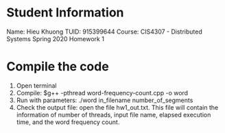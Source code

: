 ﻿# Student Information
Name: Hieu Khuong
TUID: 915399644
Course: CIS4307 - Distributed Systems
Spring 2020
Homework 1

# Compile the code
1. Open terminal
2. Compile: $g++ -pthread word-frequency-count.cpp -o word
3. Run with parameters: ./word in_filename number_of_segments
4. Check the output file: open the file hw1_out.txt. This file will contain the information of number of threads, input file name, elapsed execution time, and the word frequency count.
